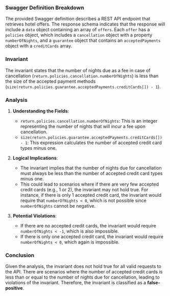 ### Swagger Definition Breakdown
The provided Swagger definition describes a REST API endpoint that retrieves hotel offers. The response schema indicates that the response will include a `data` object containing an array of `offers`. Each `offer` has a `policies` object, which includes a `cancellation` object with a property `numberOfNights`, and a `guarantee` object that contains an `acceptedPayments` object with a `creditCards` array.

### Invariant
The invariant states that the number of nights due as a fee in case of cancellation (`return.policies.cancellation.numberOfNights`) is less than the size of the accepted payment methods (`size(return.policies.guarantee.acceptedPayments.creditCards[]) - 1`). 

### Analysis
1. **Understanding the Fields**:
   - `return.policies.cancellation.numberOfNights`: This is an integer representing the number of nights that will incur a fee upon cancellation.
   - `size(return.policies.guarantee.acceptedPayments.creditCards[]) - 1`: This expression calculates the number of accepted credit card types minus one.

2. **Logical Implications**:
   - The invariant implies that the number of nights due for cancellation must always be less than the number of accepted credit card types minus one. 
   - This could lead to scenarios where if there are very few accepted credit cards (e.g., 1 or 2), the invariant may not hold true. For instance, if there is only 1 accepted credit card, the invariant would require that `numberOfNights < 0`, which is not possible since `numberOfNights` cannot be negative.

3. **Potential Violations**:
   - If there are no accepted credit cards, the invariant would require `numberOfNights < -1`, which is also impossible.
   - If there is only one accepted credit card, the invariant would require `numberOfNights < 0`, which again is impossible.

### Conclusion
Given the analysis, the invariant does not hold true for all valid requests to the API. There are scenarios where the number of accepted credit cards is less than or equal to the number of nights due for cancellation, leading to violations of the invariant. Therefore, the invariant is classified as a **false-positive**.

